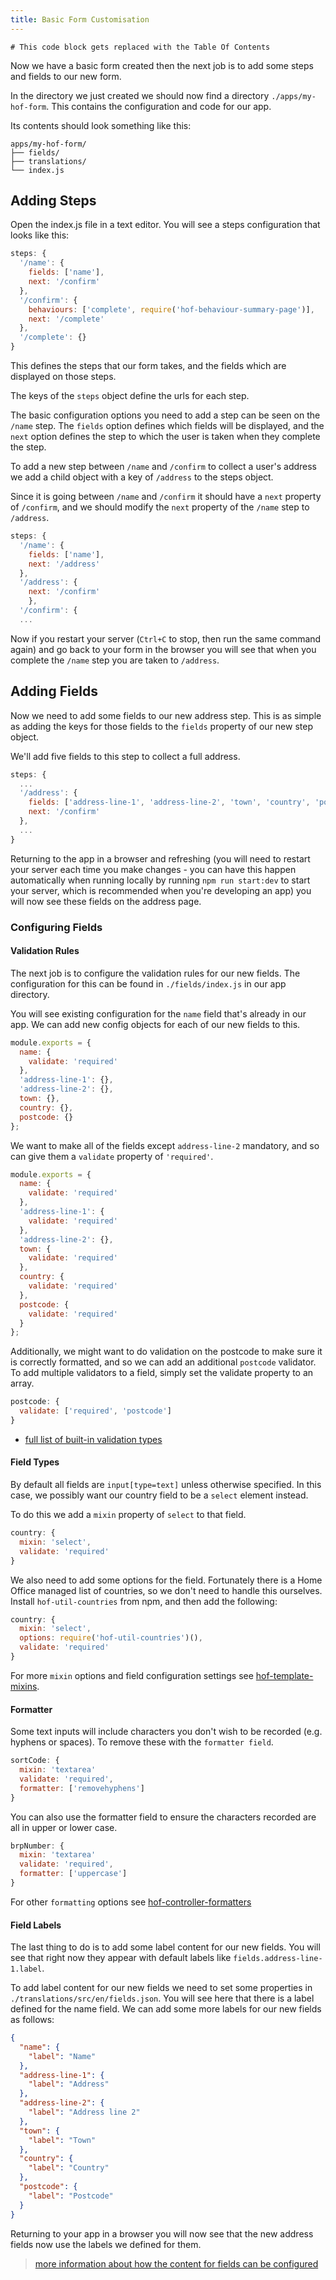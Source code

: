 ```yaml
---
title: Basic Form Customisation
---
```

```toc
# This code block gets replaced with the Table Of Contents
```
Now we have a basic form created then the next job is to add some steps and fields to our new form.

In the directory we just created we should now find a directory `./apps/my-hof-form`. This contains the configuration and code for our app.

Its contents should look something like this:

```
apps/my-hof-form/
├── fields/
├── translations/
└── index.js
```

## Adding Steps

Open the index.js file in a text editor. You will see a steps configuration that looks like this:

```js:title=example-steps.js
steps: {
  '/name': {
    fields: ['name'],
    next: '/confirm'
  },
  '/confirm': {
    behaviours: ['complete', require('hof-behaviour-summary-page')],
    next: '/complete'
  },
  '/complete': {}
}
```

This defines the steps that our form takes, and the fields which are displayed on those steps.

The keys of the `steps` object define the urls for each step.

The basic configuration options you need to add a step can be seen on the `/name` step. The `fields` option defines which fields will be displayed, and the `next` option defines the step to which the user is taken when they complete the step.

To add a new step between `/name` and `/confirm` to collect a user's address we add a child object with a key of `/address` to the steps object.

Since it is going between `/name` and `/confirm` it should have a `next` property of `/confirm`, and we should modify the `next` property of the `/name` step to `/address`.

```js:title=add-new-step.js
steps: {
  '/name': {
    fields: ['name'],
    next: '/address'
  },
  '/address': {
    next: '/confirm'
    },
  '/confirm': {
  ...
```

Now if you restart your server (`Ctrl+C` to stop, then run the same command again) and go back to your form in the browser you will see that when you complete the `/name` step you are taken to `/address`.

## Adding Fields

Now we need to add some fields to our new address step. This is as simple as adding the keys for those fields to the `fields` property of our new step object.

We'll add five fields to this step to collect a full address.

```js:title=add-field-to-steps.js
steps: {
  ...
  '/address': {
    fields: ['address-line-1', 'address-line-2', 'town', 'country', 'postcode'],
    next: '/confirm'
  },
  ...
}
```

Returning to the app in a browser and refreshing (you will need to restart your server each time you make changes - you can have this happen automatically when running locally by running `npm run start:dev` to start your server, which is recommended when you're developing an app) you will now see these fields on the address page.

### Configuring Fields

#### Validation Rules

The next job is to configure the validation rules for our new fields. The configuration for this can be found in `./fields/index.js` in our app directory.

You will see existing configuration for the `name` field that's already in our app. We can add new config objects for each of our new fields to this.

```js:title=field-validations.js
module.exports = {
  name: {
    validate: 'required'
  },
  'address-line-1': {},
  'address-line-2': {},
  town: {},
  country: {},
  postcode: {}
};
```

We want to make all of the fields except `address-line-2` mandatory, and so can give them a `validate` property of `'required'`.

```js:title=required-validations.js
module.exports = {
  name: {
    validate: 'required'
  },
  'address-line-1': {
    validate: 'required'
  },
  'address-line-2': {},
  town: {
    validate: 'required'
  },
  country: {
    validate: 'required'
  },
  postcode: {
    validate: 'required'
  }
};
```

Additionally, we might want to do validation on the postcode to make sure it is correctly formatted, and so we can add an additional `postcode` validator. To add multiple validators to a field, simply set the validate property to an array.

```js:title=multiple-validations.js
postcode: {
  validate: ['required', 'postcode']
}
```

* [full list of built-in validation types](https://github.com/UKHomeOfficeForms/hof-form-controller/blob/master/lib/validation/validators.js)

#### Field Types

By default all fields are `input[type=text]` unless otherwise specified. In this case, we possibly want our country field to be a `select` element instead.

To do this we add a `mixin` property of `select` to that field.

```js:title=field-mixins.js
country: {
  mixin: 'select',
  validate: 'required'
}
```

We also need to add some options for the field. Fortunately there is a Home Office managed list of countries, so we don't need to handle this ourselves. Install `hof-util-countries` from npm, and then add the following:

```js:title=field-options.js
country: {
  mixin: 'select',
  options: require('hof-util-countries')(),
  validate: 'required'
}
```

For more `mixin` options and field configuration settings see [hof-template-mixins](https://npmjs.com/hof-template-mixins).

#### Formatter

Some text inputs will include characters you don't wish to be recorded (e.g. hyphens or spaces). To remove these with the `formatter field`.

```js:title=field-formatters.js
sortCode: {
  mixin: 'textarea'
  validate: 'required',
  formatter: ['removehyphens']
}
```

You can also use the formatter field to ensure the characters recorded are all in upper or lower case.

```js:title=uppercase-formatter.js
brpNumber: {
  mixin: 'textarea'
  validate: 'required',
  formatter: ['uppercase']
}
```

For other `formatting` options see [hof-controller-formatters](https://github.com/UKHomeOfficeForms/hof-form-controller/blob/master/lib/formatting/formatters.js)

#### Field Labels

The last thing to do is to add some label content for our new fields. You will see that right now they appear with default labels like `fields.address-line-1.label`.

To add label content for our new fields we need to set some properties in `./translations/src/en/fields.json`. You will see here that there is a label defined for the name field. We can add some more labels for our new fields as follows:

```json:title=fields.json
{
  "name": {
    "label": "Name"
  },
  "address-line-1": {
    "label": "Address"
  },
  "address-line-2": {
    "label": "Address line 2"
  },
  "town": {
    "label": "Town"
  },
  "country": {
    "label": "Country"
  },
  "postcode": {
    "label": "Postcode"
  }
}
```

Returning to your app in a browser you will now see that the new address fields now use the labels we defined for them.

> [more information about how the content for fields can be configured](#fields)
